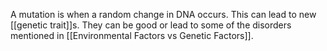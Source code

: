 A mutation is when a random change in DNA occurs. This can lead to new [[genetic trait]]s. They can be good or lead to some of the disorders mentioned in [[Environmental Factors vs Genetic Factors]].